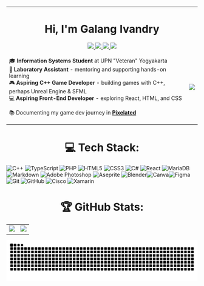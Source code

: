 <table border="0">
    <tr>
    <td style="text-align: center;" colspan="2">
        <h1 align="center"> Hi, I'm Galang Ivandry </h1>
        <div align="center">
            <a href="https://instagram.com/ivandrypage">
                <img src="https://img.shields.io/badge/Instagram-%23E4405F.svg?logo=Instagram&logoColor=white"/>
            </a>
            <a href="https://linkedin.com/in/ivandrypage">
                <img src="https://img.shields.io/badge/LinkedIn-%230077B5.svg?logo=linkedin&logoColor=white"/> 
            </a>
            <a href="https://x.com/ivandrypage">
                <img src="https://img.shields.io/badge/X-black.svg?logo=X&logoColor=white"/>
            </a>
            <a href="https://buymeacoffee.com/ivandrypage">
                <img src="https://img.shields.io/badge/Buy%20Me%20a%20Coffee-ffdd00?logo=buy-me-a-coffee&logoColor=black"/>
            </a>
        </div>
    </td>
    </tr>
    <tr>
        <td>
            <p>
                🎓 <b>Information Systems Student</b> at UPN "Veteran" Yogyakarta<br>
                🧪 <b>Laboratory Assistant</b> - mentoring and supporting hands-on learning<br>
                🎮 <b>Aspiring C++ Game Developer</b> - building games with C++, perhaps Unreal Engine & SFML<br>
                💻 <b>Aspiring Front-End Developer</b> - exploring React, HTML, and CSS<br>
            </p>
            <p>
                📚 Documenting my game dev journey in <strong><a href="https://github.com/IvandryPage/pixelated">Pixelated</a></strong>
            </p>
        </td>
        <td>
            <img src="https://quotes-github-readme.vercel.app/api?quote=Everything+Vows+Aspire,+Desire+Ablaze.+Ad+Maiora+Natus+Sum&type=horverticalizontal&theme=radical&author=Ivandry"/>
        </td>
    </tr>
</table>

<h1 align="center"> 💻 Tech Stack: </h1>

![C++](https://img.shields.io/badge/c++-%2300599C.svg?style=for-the-badge&logo=c%2B%2B&logoColor=white) ![TypeScript](https://img.shields.io/badge/typescript-%23007ACC.svg?style=for-the-badge&logo=typescript&logoColor=white) ![PHP](https://img.shields.io/badge/php-%23777BB4.svg?style=for-the-badge&logo=php&logoColor=white) ![HTML5](https://img.shields.io/badge/html5-%23E34F26.svg?style=for-the-badge&logo=html5&logoColor=white) ![CSS3](https://img.shields.io/badge/css3-%231572B6.svg?style=for-the-badge&logo=css3&logoColor=white) ![C#](https://img.shields.io/badge/c%23-%23239120.svg?style=for-the-badge&logo=csharp&logoColor=white)
![React](https://img.shields.io/badge/react-%2320232a.svg?style=for-the-badge&logo=react&logoColor=%2361DAFB) ![MariaDB](https://img.shields.io/badge/MariaDB-003545?style=for-the-badge&logo=mariadb&logoColor=white)
![Markdown](https://img.shields.io/badge/markdown-%23000000.svg?style=for-the-badge&logo=markdown&logoColor=white) ![Adobe Photoshop](https://img.shields.io/badge/adobe%20photoshop-%2331A8FF.svg?style=for-the-badge&logo=adobe%20photoshop&logoColor=white) ![Aseprite](https://img.shields.io/badge/Aseprite-FFFFFF?style=for-the-badge&logo=Aseprite&logoColor=#7D929E) ![Blender](https://img.shields.io/badge/blender-%23F5792A.svg?style=for-the-badge&logo=blender&logoColor=white)![Canva](https://img.shields.io/badge/Canva-%2300C4CC.svg?style=for-the-badge&logo=Canva&logoColor=white)![Figma](https://img.shields.io/badge/figma-%23F24E1E.svg?style=for-the-badge&logo=figma&logoColor=white)
![Git](https://img.shields.io/badge/git-%23F05033.svg?style=for-the-badge&logo=git&logoColor=white) ![GitHub](https://img.shields.io/badge/github-%23121011.svg?style=for-the-badge&logo=github&logoColor=white) ![Cisco](https://img.shields.io/badge/cisco-%23049fd9.svg?style=for-the-badge&logo=cisco&logoColor=black) ![Xamarin](https://img.shields.io/badge/Xamarin-3199DC?style=for-the-badge&logo=xamarin&logoColor=white)

<div align="center">
  <h1>🏆 GitHub Stats: </h1>
  <table border="0" align="center">
    <tr>
      <td>
        <img src="https://nirzak-streak-stats.vercel.app/?user=IvandryPage&theme=radical&hide_border=false"/>
      </td>
      <td>
        <img src="https://github-readme-stats.vercel.app/api/top-langs/?username=IvandryPage&theme=radical&hide_border=false&include_all_commits=false&count_private=false&layout=compact" />
      </td>
    </tr>
  </table>
</div>

![github contribution grid snake](https://raw.githubusercontent.com/IvandryPage/IvandryPage/output/snake.svg)

